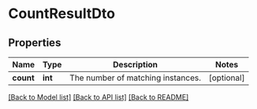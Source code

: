 # CountResultDto

## Properties
Name | Type | Description | Notes
------------ | ------------- | ------------- | -------------
**count** | **int** | The number of matching instances. | [optional] 

[[Back to Model list]](../../README.md#documentation-for-models) [[Back to API list]](../../README.md#documentation-for-api-endpoints) [[Back to README]](../../README.md)

